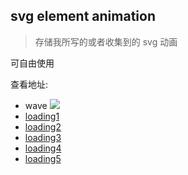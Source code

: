 ## svg element animation  

> 存储我所写的或者收集到的 svg 动画

可自由使用

查看地址:
- wave 
    <img src="https://grewer.github.io/svg/wave.html"> 
- [loading1](https://grewer.github.io/svg/loading1.html)
- [loading2](https://grewer.github.io/svg/loading2.html)
- [loading3](https://grewer.github.io/svg/loading3.html)
- [loading4](https://grewer.github.io/svg/loading4.html)
- [loading5](https://grewer.github.io/svg/loading5.html)